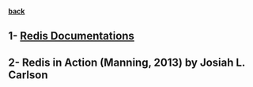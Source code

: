 #### [back](special_features_main.md)

## 1- [Redis Documentations](http://redis.io/documentation)
## 2- Redis in Action (Manning, 2013) by Josiah L. Carlson
